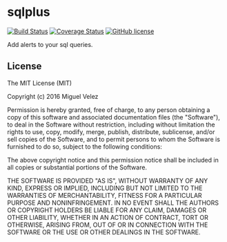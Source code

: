 # sqlplus

[![Build Status](https://travis-ci.org/mijecu25/sqlplus.svg?branch=develop)](https://travis-ci.org/mijecu25/sqlplus)
[![Coverage Status](https://coveralls.io/repos/github/mijecu25/sqlplus/badge.svg?branch=develop)](https://coveralls.io/github/mijecu25/sqlplus?branch=develop)
[![GitHub license](https://img.shields.io/badge/license-MIT-blue.svg)](https://raw.githubusercontent.com/mijecu25/sqlplus/develop/LICENSE)

Add alerts to your sql queries.

## License

The MIT License (MIT)

Copyright (c) 2016 Miguel Velez

Permission is hereby granted, free of charge, to any person obtaining a copy
of this software and associated documentation files (the "Software"), to deal
in the Software without restriction, including without limitation the rights
to use, copy, modify, merge, publish, distribute, sublicense, and/or sell
copies of the Software, and to permit persons to whom the Software is
furnished to do so, subject to the following conditions:

The above copyright notice and this permission notice shall be included in all
copies or substantial portions of the Software.

THE SOFTWARE IS PROVIDED "AS IS", WITHOUT WARRANTY OF ANY KIND, EXPRESS OR
IMPLIED, INCLUDING BUT NOT LIMITED TO THE WARRANTIES OF MERCHANTABILITY,
FITNESS FOR A PARTICULAR PURPOSE AND NONINFRINGEMENT. IN NO EVENT SHALL THE
AUTHORS OR COPYRIGHT HOLDERS BE LIABLE FOR ANY CLAIM, DAMAGES OR OTHER
LIABILITY, WHETHER IN AN ACTION OF CONTRACT, TORT OR OTHERWISE, ARISING FROM,
OUT OF OR IN CONNECTION WITH THE SOFTWARE OR THE USE OR OTHER DEALINGS IN THE
SOFTWARE.

